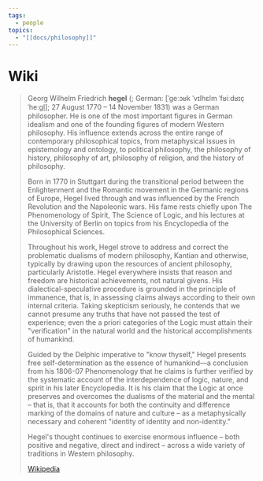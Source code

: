 ```yaml
---
tags:
  - people
topics:
  - "[[docs/philosophy]]"
---
```

# Wiki

> Georg Wilhelm Friedrich **hegel** (; German: [ˈɡeːɔʁk ˈvɪlhɛlm ˈfʁiːdʁɪç ˈheːɡl̩]; 27 August 1770 – 14 November 1831) was a German philosopher. He is one of the most important figures in German idealism and one of the founding figures of modern Western philosophy. His influence extends across the entire range of contemporary philosophical topics, from metaphysical issues in epistemology and ontology, to political philosophy, the philosophy of history, philosophy of art, philosophy of religion, and the history of philosophy.
>
> Born in 1770 in Stuttgart during the transitional period between the Enlightenment and the Romantic movement in the Germanic regions of Europe, Hegel lived through and was influenced by the French Revolution and the Napoleonic wars. His fame rests chiefly upon The Phenomenology of Spirit, The Science of Logic, and his lectures at the University of Berlin on topics from his Encyclopedia of the Philosophical Sciences.
>
> Throughout his work, Hegel strove to address and correct the problematic dualisms of modern philosophy, Kantian and otherwise, typically by drawing upon the resources of ancient philosophy, particularly Aristotle. Hegel everywhere insists that reason and freedom are historical achievements, not natural givens. His dialectical-speculative procedure is grounded in the principle of immanence, that is, in assessing claims always according to their own internal criteria. Taking skepticism seriously, he contends that we cannot presume any truths that have not passed the test of experience; even the a priori categories of the Logic must attain their "verification" in the natural world and the historical accomplishments of humankind.
>
> Guided by the Delphic imperative to "know thyself," Hegel presents free self-determination as the essence of humankind—a conclusion from his 1806-07 Phenomenology that he claims is further verified by the systematic account of the interdependence of logic, nature, and spirit in his later Encyclopedia. It is his claim that the Logic at once preserves and overcomes the dualisms of the material and the mental – that is, that it accounts for both the continuity and difference marking of the domains of nature and culture – as a metaphysically necessary and coherent "identity of identity and non-identity."
>
> Hegel's thought continues to exercise enormous influence – both positive and negative, direct and indirect – across a wide variety of traditions in Western philosophy.
>
> [Wikipedia](https://en.wikipedia.org/wiki/Georg%20Wilhelm%20Friedrich%20Hegel)


